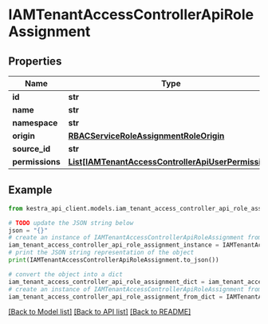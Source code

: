 # IAMTenantAccessControllerApiRoleAssignment


## Properties

Name | Type | Description | Notes
------------ | ------------- | ------------- | -------------
**id** | **str** |  | 
**name** | **str** |  | 
**namespace** | **str** |  | 
**origin** | [**RBACServiceRoleAssignmentRoleOrigin**](RBACServiceRoleAssignmentRoleOrigin.md) |  | 
**source_id** | **str** |  | 
**permissions** | [**List[IAMTenantAccessControllerApiUserPermission]**](IAMTenantAccessControllerApiUserPermission.md) |  | 

## Example

```python
from kestra_api_client.models.iam_tenant_access_controller_api_role_assignment import IAMTenantAccessControllerApiRoleAssignment

# TODO update the JSON string below
json = "{}"
# create an instance of IAMTenantAccessControllerApiRoleAssignment from a JSON string
iam_tenant_access_controller_api_role_assignment_instance = IAMTenantAccessControllerApiRoleAssignment.from_json(json)
# print the JSON string representation of the object
print(IAMTenantAccessControllerApiRoleAssignment.to_json())

# convert the object into a dict
iam_tenant_access_controller_api_role_assignment_dict = iam_tenant_access_controller_api_role_assignment_instance.to_dict()
# create an instance of IAMTenantAccessControllerApiRoleAssignment from a dict
iam_tenant_access_controller_api_role_assignment_from_dict = IAMTenantAccessControllerApiRoleAssignment.from_dict(iam_tenant_access_controller_api_role_assignment_dict)
```
[[Back to Model list]](../README.md#documentation-for-models) [[Back to API list]](../README.md#documentation-for-api-endpoints) [[Back to README]](../README.md)


